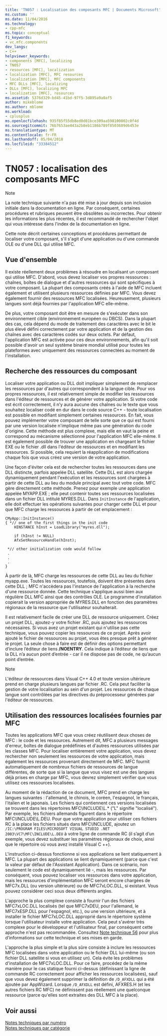 ```yaml
---
title: 'TN057 : Localisation des composants MFC | Documents Microsoft'
ms.custom: ''
ms.date: 11/04/2016
ms.technology:
- cpp-mfc
ms.topic: conceptual
f1_keywords:
- vc.mfc.components
dev_langs:
- C++
helpviewer_keywords:
- components [MFC], localizing
- TN057
- resources [MFC], localization
- localization [MFC], MFC resources
- localization [MFC], MFC components
- MFC DLLs [MFC], localizing
- DLLs [MFC], localizing MFC
- localization [MFC], resources
ms.assetid: 5376d329-bd45-41bd-97f5-3d895a9a0af5
author: mikeblome
ms.author: mblome
ms.workload:
- cplusplus
ms.openlocfilehash: 935f85f55db8ed0d01bce309aa598100002c0f4d
ms.sourcegitcommit: 76b7653ae443a2b8eb1186b789f8503609d6453e
ms.translationtype: MT
ms.contentlocale: fr-FR
ms.lasthandoff: 05/04/2018
ms.locfileid: "33384512"
---
```

# <a name="tn057-localization-of-mfc-components"></a>TN057 : localisation des composants MFC
> [!NOTE]
>  La note technique suivante n'a pas été mise à jour depuis son inclusion initiale dans la documentation en ligne. Par conséquent, certaines procédures et rubriques peuvent être obsolètes ou incorrectes. Pour obtenir les informations les plus récentes, il est recommandé de rechercher l'objet qui vous intéresse dans l'index de la documentation en ligne.  
  
 Cette note décrit certaines conceptions et procédures permettant de localiser votre composant, s'il s'agit d'une application ou d'une commande OLE ou d'une DLL qui utilise MFC.  
  
## <a name="overview"></a>Vue d'ensemble  
 Il existe réellement deux problèmes à résoudre en localisant un composant qui utilise MFC. D'abord, vous devez localiser vos propres ressources : chaînes, boîtes de dialogue et d'autres ressources qui sont spécifiques à votre composant. La plupart des composants créés à l'aide de MFC incluent également et utilisent plusieurs ressources définies par MFC. Vous devez également fournir des ressources MFC localisées. Heureusement, plusieurs langues sont déjà fournies par l'application MFC elle-même.  
  
 De plus, votre composant doit être en mesure de s'exécuter dans son environnement cible (environnement européen ou DBCS). Dans la plupart des cas, cela dépend du mode de traitement des caractères avec le bit le plus élevé défini correctement par votre application et de la gestion des chaînes avec des caractères codés sur deux octets. Par défaut, l'application MFC est activée pour ces deux environnements, afin qu'il soit possible d'avoir un seul système binaire mondial utilisé pour toutes les plateformes avec uniquement des ressources connectées au moment de l'installation.  
  
## <a name="localizing-your-components-resources"></a>Recherche des ressources du composant  
 Localiser votre application ou DLL doit impliquer simplement de remplacer les ressources par d'autres qui correspondent à la langue cible. Pour vos propres ressources, il est relativement simple de modifier les ressources dans l'éditeur de ressources et de générer votre application. Si votre code est écrit correctement, il n’y aura aucune des chaînes ou le texte que vous souhaitez localiser codé en dur dans le code source C++ - toute localisation est possible en modifiant simplement certaines ressources. En fait, vous pouvez implémenter votre composant de telle sorte que ce qui est fourni par une version localisée n'implique même pas une génération du code d'origine. Cette méthode est plus complexe, mais elle en vaut la peine et correspond au mécanisme sélectionné pour l'application MFC elle-même. Il est également possible de trouver une application en chargeant le fichier EXE ou le fichier .dll dans l'éditeur de ressources et en modifiant les ressources. Si possible, cela requiert la réapplication de modifications chaque fois que vous créez une version de votre application.  
  
 Une façon d'éviter cela est de rechercher toutes les ressources dans une DLL distincte, parfois appelée DLL satellite. Cette DLL est alors chargée dynamiquement pendant l'exécution et les ressources sont chargées à partir de cette DLL au lieu du module principal avec tout votre code. MFC gère directement cette méthode. Prenez pour exemple une application appelée MYAPP.EXE ; elle peut contenir toutes ses ressources localisées dans un fichier DLL intitulé MYRES.DLL. Dans `InitInstance` de l'application, elle doit effectuer les opérations suivantes pour charger cette DLL et pour que MFC charge les ressources à partir de cet emplacement :  
  
```  
CMyApp::InitInstance()  
{ *// one of the first things in the init code  
    HINSTANCE hInst = LoadLibrary("myres.dll");

    if (hInst != NULL)  
    AfxSetResourceHandle(hInst);

 *// other initialization code would follow  
 .  
 .  
 .  
}  
```  
  
 À partir de là, MFC charge les ressources de cette DLL au lieu du fichier myapp.exe. Toutes les ressources, toutefois, doivent être présentes dans cette DLL ; MFC n'accèdera pas l'instance de l'application à la recherche d'une ressource donnée. Cette technique s’applique aussi bien aux régulière DLL MFC ainsi que des contrôles OLE. Le programme d'installation copierait la version appropriée de MYRES.DLL en fonction des paramètres régionaux de la ressource que l'utilisateur souhaiterait.  
  
 Il est relativement facile de créer une DLL de ressource uniquement. Créez un projet DLL, ajoutez-y votre fichier .RC, puis ajoutez les ressources nécessaires. Si vous avez un projet existant qui n'utilise pas cette technique, vous pouvez copier les ressources de ce projet. Après avoir ajouté le fichier de ressources au projet, vous êtes presque prêt à générer le projet. La seule chose à faire est de définir des options permettant d’inclure l’éditeur de liens **/NOENTRY**. Cela indique à l’éditeur de liens que la DLL n’a aucun point d’entrée - car il ne dispose pas de code, ne qu’aucun point d’entrée.  
  
> [!NOTE]
>  L'éditeur de ressources dans Visual C++ 4.0 et toute version ultérieure prend en charge plusieurs langues par fichier .RC. Cela peut faciliter la gestion de votre localisation au sein d'un projet. Les ressources de chaque langue sont contrôlées par les directives du préprocesseur générées par l'éditeur de ressources.  
  
## <a name="using-the-provided-mfc-localized-resources"></a>Utilisation des ressources localisées fournies par MFC  
 Toutes les applications MFC que vous créez réutilisent deux choses de MFC : le code et les ressources. Autrement dit, MFC a plusieurs messages d'erreur, boîtes de dialogue prédéfinies et d'autres ressources utilisées par les classes MFC. Pour localiser entièrement votre application, vous devez rechercher non seulement les ressources de votre application, mais également les ressources provenant directement de MFC. MFC fournit automatiquement de nombreux fichiers de ressources de langue différentes, de sorte que si la langue que vous visez est une des langues déjà prises en charge par MFC, vous devrez simplement vérifier que vous utilisez ces ressources localisées.  
  
 Au moment de la rédaction de ce document, MFC prend en charge les langues suivantes : l'allemand, le chinois, le coréen, l'espagnol, le français, l'italien et le japonais. Les fichiers qui contiennent ces versions localisées se trouvent dans les répertoires MFC\INCLUDE\L.* ("L" signifie "localisé"). Par exemple, les fichiers allemands figurent dans le répertoire MFC\INCLUDE\L.DEU. Pour que votre application pour utiliser ces fichiers RC à la place les fichiers situés dans MFC\INCLUDE, ajoutez un `/IC:\PROGRAM FILES\MICROSOFT VISUAL STUDIO .NET 2003\VC7\MFC\INCLUDE\L.DEU` à votre ligne de commande RC (il s’agit d’un exemple, vous devez substituer les paramètres régionaux de choix, ainsi que le répertoire où vous avez installé Visual C ++).  
  
 L'instruction ci-dessus fonctionne si vos applications se lient statiquement à MFC. La plupart des applications se lient dynamiquement (parce que c'est la valeur par défaut de l'Assistant Application). Dans ce scénario, non seulement le code est dynamiquement lié -, mais les ressources. Par conséquent, vous pouvez localiser vos ressources dans votre application, mais les ressources d'implémentation MFC seront encore chargées de MFC7x.DLL (ou version ultérieure) ou de MFC7xLOC.DLL, si existant. Vous pouvez considérer ceci sous deux différents angles.  
  
 L'approche la plus complexe consiste à fournir l'un des fichiers MFC7xLOC.DLL localisés (tel que MFC7xDEU, pour l'allemand, le MFC7xESP.DLL pour l'espagnol, etc.), ou une version ultérieure, et à installer le fichier MFC7xLOC.DLL approprié dans le répertoire système lorsque l'utilisateur installe votre application. Cela peut s'avérer très complexe pour le développeur et l'utilisateur final, par conséquent cette approche n'est pas recommandée. Consultez [Note technique 56](../mfc/tn056-installation-of-localized-mfc-components.md) pour plus d’informations sur cette technique et ses mises en garde.  
  
 L'approche la plus simple et la plus sûre consiste à inclure les ressources MFC localisées dans votre application ou le fichier DLL lui-même (ou son fichier DLL satellite si vous en utilisez un). Cela évite les problèmes d'installation de MFC7xLOC.DLL. Pour ce faire, procédez de la même manière pour le cas statique fourni ci-dessus (définissant la ligne de commande RC correctement pour afficher les ressources localisées), sauf que vous devez également supprimer la définition de `/D_AFXDLL` qui a été ajoutée par AppWizard. Lorsque `/D_AFXDLL` est défini, AFXRES.H (et les autres fichiers RC MFC) ne définissent pas réellement une quelconque ressource (parce qu'elles sont extraites des DLL MFC à la place).  
  
## <a name="see-also"></a>Voir aussi  
 [Notes techniques par numéro](../mfc/technical-notes-by-number.md)   
 [Notes techniques par catégorie](../mfc/technical-notes-by-category.md)

